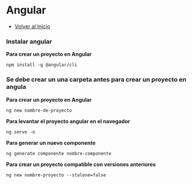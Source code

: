 # Angular
- [Volver al Inicio](../README.md)

### Instalar angular 
**Para crear un proyecto en Angular**
```
npm install -g @angular/cli
```

### Se debe crear un una carpeta antes para crear un proyecto en angula 
**Para crear un proyecto en Angular**
```
ng new nombre-de-proyecto
```
**Para levantar el proyecto angular en el navegador**
```
ng serve -o
```
**Para generar un nuevo componente**
```
ng generate componente nombre-componente
```
**Para crear un proyecto compatible con versiones anteriores**
```esta aplicación es de modulos anterir a la version 18
ng new nombre-proyecto --stalone=false
```
